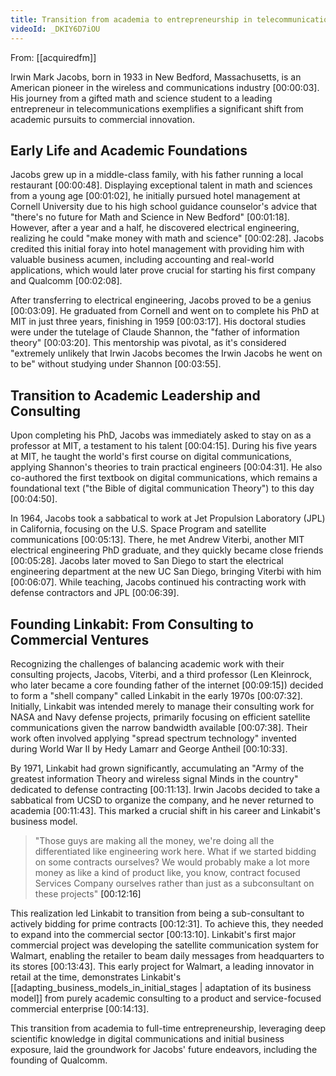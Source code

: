 ```yaml
---
title: Transition from academia to entrepreneurship in telecommunications
videoId: _DKIY6D7iOU
---
```


From: [[acquiredfm]] <br/> 

Irwin Mark Jacobs, born in 1933 in New Bedford, Massachusetts, is an American pioneer in the wireless and communications industry <a class="yt-timestamp" data-t="00:00:03">[00:00:03]</a>. His journey from a gifted math and science student to a leading entrepreneur in telecommunications exemplifies a significant shift from academic pursuits to commercial innovation.

## Early Life and Academic Foundations

Jacobs grew up in a middle-class family, with his father running a local restaurant <a class="yt-timestamp" data-t="00:00:48">[00:00:48]</a>. Displaying exceptional talent in math and sciences from a young age <a class="yt-timestamp" data-t="00:01:02">[00:01:02]</a>, he initially pursued hotel management at Cornell University due to his high school guidance counselor's advice that "there's no future for Math and Science in New Bedford" <a class="yt-timestamp" data-t="00:01:18">[00:01:18]</a>. However, after a year and a half, he discovered electrical engineering, realizing he could "make money with math and science" <a class="yt-timestamp" data-t="00:02:28">[00:02:28]</a>. Jacobs credited this initial foray into hotel management with providing him with valuable business acumen, including accounting and real-world applications, which would later prove crucial for starting his first company and Qualcomm <a class="yt-timestamp" data-t="00:02:08">[00:02:08]</a>.

After transferring to electrical engineering, Jacobs proved to be a genius <a class="yt-timestamp" data-t="00:03:09">[00:03:09]</a>. He graduated from Cornell and went on to complete his PhD at MIT in just three years, finishing in 1959 <a class="yt-timestamp" data-t="00:03:17">[00:03:17]</a>. His doctoral studies were under the tutelage of Claude Shannon, the "father of information theory" <a class="yt-timestamp" data-t="00:03:20">[00:03:20]</a>. This mentorship was pivotal, as it's considered "extremely unlikely that Irwin Jacobs becomes the Irwin Jacobs he went on to be" without studying under Shannon <a class="yt-timestamp" data-t="00:03:55">[00:03:55]</a>.

## Transition to Academic Leadership and Consulting

Upon completing his PhD, Jacobs was immediately asked to stay on as a professor at MIT, a testament to his talent <a class="yt-timestamp" data-t="00:04:15">[00:04:15]</a>. During his five years at MIT, he taught the world's first course on digital communications, applying Shannon's theories to train practical engineers <a class="yt-timestamp" data-t="00:04:31">[00:04:31]</a>. He also co-authored the first textbook on digital communications, which remains a foundational text ("the Bible of digital communication Theory") to this day <a class="yt-timestamp" data-t="00:04:50">[00:04:50]</a>.

In 1964, Jacobs took a sabbatical to work at Jet Propulsion Laboratory (JPL) in California, focusing on the U.S. Space Program and satellite communications <a class="yt-timestamp" data-t="00:05:13">[00:05:13]</a>. There, he met Andrew Viterbi, another MIT electrical engineering PhD graduate, and they quickly became close friends <a class="yt-timestamp" data-t="00:05:28">[00:05:28]</a>. Jacobs later moved to San Diego to start the electrical engineering department at the new UC San Diego, bringing Viterbi with him <a class="yt-timestamp" data-t="00:06:07">[00:06:07]</a>. While teaching, Jacobs continued his contracting work with defense contractors and JPL <a class="yt-timestamp" data-t="00:06:39">[00:06:39]</a>.

## Founding Linkabit: From Consulting to Commercial Ventures

Recognizing the challenges of balancing academic work with their consulting projects, Jacobs, Viterbi, and a third professor (Len Kleinrock, who later became a core founding father of the internet <a class="yt-timestamp" data-t="00:09:15">[00:09:15]</a>) decided to form a "shell company" called Linkabit in the early 1970s <a class="yt-timestamp" data-t="00:07:32">[00:07:32]</a>. Initially, Linkabit was intended merely to manage their consulting work for NASA and Navy defense projects, primarily focusing on efficient satellite communications given the narrow bandwidth available <a class="yt-timestamp" data-t="00:07:38">[00:07:38]</a>. Their work often involved applying "spread spectrum technology" invented during World War II by Hedy Lamarr and George Antheil <a class="yt-timestamp" data-t="00:10:33">[00:10:33]</a>.

By 1971, Linkabit had grown significantly, accumulating an "Army of the greatest information Theory and wireless signal Minds in the country" dedicated to defense contracting <a class="yt-timestamp" data-t="00:11:13">[00:11:13]</a>. Irwin Jacobs decided to take a sabbatical from UCSD to organize the company, and he never returned to academia <a class="yt-timestamp" data-t="00:11:43">[00:11:43]</a>. This marked a crucial shift in his career and Linkabit's business model.

> "Those guys are making all the money, we're doing all the differentiated like engineering work here. What if we started bidding on some contracts ourselves? We would probably make a lot more money as like a kind of product like, you know, contract focused Services Company ourselves rather than just as a subconsultant on these projects" <a class="yt-timestamp" data-t="00:12:16">[00:12:16]</a>

This realization led Linkabit to transition from being a sub-consultant to actively bidding for prime contracts <a class="yt-timestamp" data-t="00:12:31">[00:12:31]</a>. To achieve this, they needed to expand into the commercial sector <a class="yt-timestamp" data-t="00:13:10">[00:13:10]</a>. Linkabit's first major commercial project was developing the satellite communication system for Walmart, enabling the retailer to beam daily messages from headquarters to its stores <a class="yt-timestamp" data-t="00:13:43">[00:13:43]</a>. This early project for Walmart, a leading innovator in retail at the time, demonstrates Linkabit's [[adapting_business_models_in_initial_stages | adaptation of its business model]] from purely academic consulting to a product and service-focused commercial enterprise <a class="yt-timestamp" data-t="00:14:13">[00:14:13]</a>.

This transition from academia to full-time entrepreneurship, leveraging deep scientific knowledge in digital communications and initial business exposure, laid the groundwork for Jacobs' future endeavors, including the founding of Qualcomm.